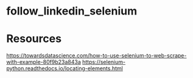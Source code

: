 # follow_linkedin_selenium

# Resources
https://towardsdatascience.com/how-to-use-selenium-to-web-scrape-with-example-80f9b23a843a
https://selenium-python.readthedocs.io/locating-elements.html
